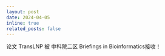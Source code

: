```yaml
---
layout: post
date: 2024-04-05
inline: true
related_posts: false
---
```


论文 TransLNP 被 中科院二区 Briefings in Bioinformatics接收！

